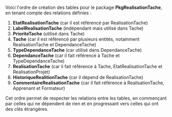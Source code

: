 Voici l'ordre de création des tables pour le package **PkgRealisationTache**, en tenant compte des relations définies :

1. **EtatRealisationTache** (car il est référencé par RealisationTache)
2. **LabelRealisationTache** (indépendant mais utilisé dans Tache)
3. **PrioriteTache** (utilisé dans Tache)
4. **Tache** (car il est référencé par plusieurs entités, notamment RealisationTache et DependanceTache)
5. **TypeDependanceTache** (car utilisé dans DependanceTache)
6. **DependanceTache** (car il fait référence à Tache et TypeDependanceTache)
7. **RealisationTache** (car il fait référence à Tache, EtatRealisationTache et RealisationProjet)
8. **HistoriqueRealitionTache** (car il dépend de RealisationTache)
9. **CommentaireRealisationTache** (car il fait référence à RealisationTache, Apprenant et Formateur)

Cet ordre permet de respecter les relations entre les tables, en commençant par celles qui ne dépendent de rien et en progressant vers celles qui ont des clés étrangères.